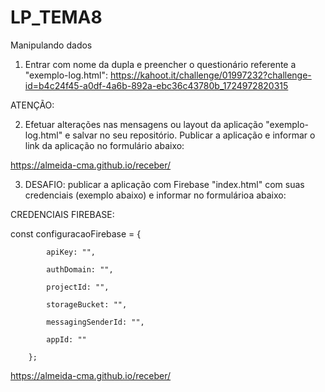 # LP_TEMA8
Manipulando dados

1) Entrar com nome da dupla e preencher o questionário referente a "exemplo-log.html":
https://kahoot.it/challenge/01997232?challenge-id=b4c24f45-a0df-4a6b-892a-ebc36c43780b_1724972820315


ATENÇÃO:

2) Efetuar alterações nas mensagens ou layout da aplicação "exemplo-log.html" e salvar no seu repositório. Publicar a aplicação e informar o link da aplicação no formulário abaixo:

https://almeida-cma.github.io/receber/

3) DESAFIO: publicar a aplicação com Firebase "index.html" com suas credenciais (exemplo abaixo) e informar no formulárioa abaixo:

CREDENCIAIS FIREBASE:

 const configuracaoFirebase = {
 
            apiKey: "",
 
            authDomain: "",
            
            projectId: "",
            
            storageBucket: "",
            
            messagingSenderId: "",
            
            appId: ""
            
        };

https://almeida-cma.github.io/receber/
